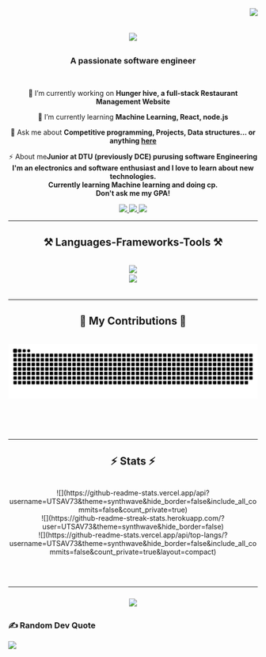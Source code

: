 <img align="right" src="https://visitor-badge.laobi.icu/badge?page_id=UTSAV73.UTSAV73" />

<h1 align="center">
    <img src="https://readme-typing-svg.herokuapp.com/?font=Righteous&size=35&center=true&vCenter=true&width=500&height=70&duration=4000&lines=Hi+There+!+👋;+I'm+Utsav+Joshi!;" />
</h1>

<h3 align="center">A passionate software engineer </h3>

<br/>

<div align="center">
 
 🔭 I’m currently working on **Hunger hive, a full-stack Restaurant Management Website**
 
 🌱 I’m currently learning **Machine Learning, React, node.js**

 💬 Ask me about **Competitive programming, Projects, Data structures... or anything [here](https://github.com/salesp07/salesp07/issues)**

 ⚡ About me**Junior at DTU (previously DCE) purusing software Engineering</br>
I'm an electronics and software enthusiast and I love to learn about new technologies.</br>
Currently learning Machine learning and doing cp.</br>
Don't ask me my GPA!</br>**
 
 </div>
 
<div align="center"> 
  <a href="mailto:utsavj2@gmail.com">
    <img src="https://img.shields.io/badge/Gmail-333333?style=for-the-badge&logo=gmail&logoColor=red" />
  </a>
  <a href="www.linkedin.com/in/ujjj" target="_blank">
    <img src="https://img.shields.io/badge/LinkedIn-0077B5?style=for-the-badge&logo=linkedin&logoColor=white" target="_blank" />
  </a>
  <a href="https://UTSAV73.github.io" target="_blank">
     <img src="https://img.shields.io/badge/Portfolio-FF5722?style=for-the-badge&logo=todoist&logoColor=white" target="_blank" /> <!-- sqlite, safari, google-chrome are other good icon options -->
  </a>
</div>

 <hr/>
 
<h2 align="center">⚒️ Languages-Frameworks-Tools ⚒️</h2>
<br/>
<div align="center">
    <img src="https://skillicons.dev/icons?i=nodejs,github,python,javascript,mongodb,c,c++,php" /><br>
    <img src="https://skillicons.dev/icons?i=react,bootstrap,mysql,flask,html,css,vscode,figma,git" />
</div>

<br/>
<hr/>

<div align="center">
  <h2>🐍 My Contributions 🐍</h2>
  <br>
  <img alt="snake eating my contributions" src="https://raw.githubusercontent.com/salesp07/salesp07/output/github-contribution-grid-snake.svg" />
  
  <br/><br/><br/>
</div>

<hr/>

<h2 align="center">⚡ Stats ⚡</h2>
<br>
<div align=center>
 ![](https://github-readme-stats.vercel.app/api?username=UTSAV73&theme=synthwave&hide_border=false&include_all_commits=false&count_private=true)<br/>
![](https://github-readme-streak-stats.herokuapp.com/?user=UTSAV73&theme=synthwave&hide_border=false)<br/>
![](https://github-readme-stats.vercel.app/api/top-langs/?username=UTSAV73&theme=synthwave&hide_border=false&include_all_commits=false&count_private=true&layout=compact)
</div>

<br/><br/>
<hr/>

<h3 align="center">
    <img src="https://readme-typing-svg.herokuapp.com/?font=Righteous&size=25&center=true&vCenter=true&width=500&height=70&duration=4000&lines=Thanks+for+visiting!+✌️;+Shoot+me+a+message+on+Linkedin!;I'm+always+ready+to+learn:)">
</h3>
 
### ✍️ Random Dev Quote
![](https://quotes-github-readme.vercel.app/api?type=horizontal&theme=radical)

<br/>
